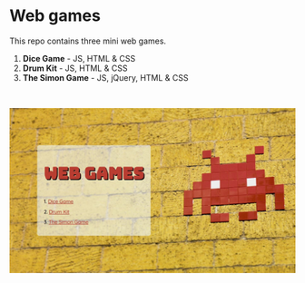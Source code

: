 # Web games

This repo contains three mini web games.

1. **Dice Game** - JS, HTML & CSS
2. **Drum Kit** - JS, HTML & CSS
3. **The Simon Game** - JS, jQuery, HTML & CSS

<br>
<p align="center">
  <img src="img/web.jpg?raw=true" alt="Screenshot of the App"/>
</p>
